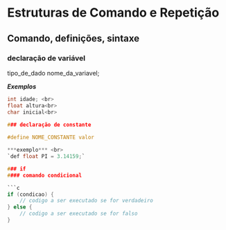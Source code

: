 # Estruturas de Comando e Repetição
## Comando, definições, sintaxe

### declaração de variável

tipo_de_dado nome_da_variavel;

***Exemplos*** <br>
```c
int idade; <br>
float altura<br>
char inicial<br>

### declaração de constante
 
#define NOME_CONSTANTE valor

***exemplo*** <br>
`def float PI = 3.14159;`

### if
#### comando condicional

```c  
if (condicao) {
    // codigo a ser executado se for verdadeiro
} else {
    // codigo a ser executado se for falso
}